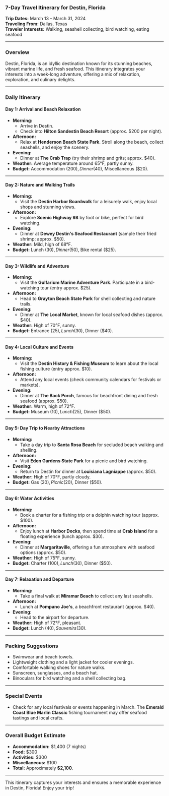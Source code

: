 ### 7-Day Travel Itinerary for Destin, Florida
**Trip Dates:** March 13 - March 31, 2024  
**Traveling From:** Dallas, Texas  
**Traveler Interests:** Walking, seashell collecting, bird watching, eating seafood  

---

### Overview
Destin, Florida, is an idyllic destination known for its stunning beaches, vibrant marine life, and fresh seafood. This itinerary integrates your interests into a week-long adventure, offering a mix of relaxation, exploration, and culinary delights.

---

### Daily Itinerary

#### **Day 1: Arrival and Beach Relaxation**
- **Morning:**
  - Arrive in Destin. 
  - Check into **Hilton Sandestin Beach Resort** (approx. $200 per night).
- **Afternoon:**
  - Relax at **Henderson Beach State Park**. Stroll along the beach, collect seashells, and enjoy the scenery.
- **Evening:**
  - Dinner at **The Crab Trap** (try their shrimp and grits; approx. $40).
- **Weather:** Average temperature around 65°F, partly sunny.
- **Budget:** Accommodation ($200), Dinner ($40), Miscellaneous ($20).

---

#### **Day 2: Nature and Walking Trails**
- **Morning:**
  - Visit the **Destin Harbor Boardwalk** for a leisurely walk, enjoy local shops and stunning views.
- **Afternoon:**
  - Explore **Scenic Highway 98** by foot or bike, perfect for bird watching.
- **Evening:**
  - Dinner at **Dewey Destin's Seafood Restaurant** (sample their fried shrimp; approx. $50).
- **Weather:** Mild, high of 68°F.
- **Budget:** Lunch ($30), Dinner ($50), Bike rental ($25).

---

#### **Day 3: Wildlife and Adventure**
- **Morning:**
  - Visit the **Gulfarium Marine Adventure Park**. Participate in a bird-watching tour (entry approx. $25).
- **Afternoon:**
  - Head to **Grayton Beach State Park** for shell collecting and nature trails.
- **Evening:**
  - Dinner at **The Local Market**, known for local seafood dishes (approx. $40).
- **Weather:** High of 70°F, sunny.
- **Budget:** Entrance ($25), Lunch ($30), Dinner ($40).

---

#### **Day 4: Local Culture and Events**
- **Morning:**
  - Visit the **Destin History & Fishing Museum** to learn about the local fishing culture (entry approx. $10).
- **Afternoon:**
  - Attend any local events (check community calendars for festivals or markets).
- **Evening:**
  - Dinner at **The Back Porch**, famous for beachfront dining and fresh seafood (approx. $50).
- **Weather:** Warm, high of 72°F.
- **Budget:** Museum ($10), Lunch ($25), Dinner ($50).

---

#### **Day 5: Day Trip to Nearby Attractions**
- **Morning:**
  - Take a day trip to **Santa Rosa Beach** for secluded beach walking and shelling.
- **Afternoon:**
  - Visit **Eden Gardens State Park** for a picnic and bird watching.
- **Evening:**
  - Return to Destin for dinner at **Louisiana Lagniappe** (approx. $50).
- **Weather:** High of 70°F, partly cloudy.
- **Budget:** Gas ($20), Picnic ($20), Dinner ($50).

---

#### **Day 6: Water Activities**
- **Morning:**
  - Book a charter for a fishing trip or a dolphin watching tour (approx. $100).
- **Afternoon:**
  - Enjoy lunch at **Harbor Docks**, then spend time at **Crab Island** for a floating experience (lunch approx. $30).
- **Evening:**
  - Dinner at **Margaritaville**, offering a fun atmosphere with seafood options (approx. $50).
- **Weather:** High of 75°F, sunny.
- **Budget:** Charter ($100), Lunch ($30), Dinner ($50).

---

#### **Day 7: Relaxation and Departure**
- **Morning:**
  - Take a final walk at **Miramar Beach** to collect any last seashells.
- **Afternoon:**
  - Lunch at **Pompano Joe's**, a beachfront restaurant (approx. $40).
- **Evening:**
  - Head to the airport for departure.
- **Weather:** High of 72°F, pleasant.
- **Budget:** Lunch ($40), Souvenirs ($30).

---

### Packing Suggestions
- Swimwear and beach towels.
- Lightweight clothing and a light jacket for cooler evenings.
- Comfortable walking shoes for nature walks.
- Sunscreen, sunglasses, and a beach hat.
- Binoculars for bird watching and a shell collecting bag.

---

### Special Events
- Check for any local festivals or events happening in March. The **Emerald Coast Blue Marlin Classic** fishing tournament may offer seafood tastings and local crafts.

---

### Overall Budget Estimate
- **Accommodation:** $1,400 (7 nights)
- **Food:** $300
- **Activities:** $300
- **Miscellaneous:** $100
- **Total:** Approximately **$2,100**.

---

This itinerary captures your interests and ensures a memorable experience in Destin, Florida! Enjoy your trip!
```